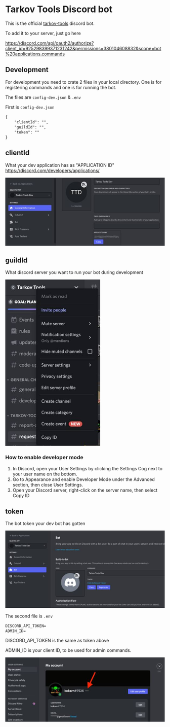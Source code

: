 # Tarkov Tools Discord bot

This is the official [tarkov-tools](https://tarkov-tools.com) discord bot.

To add it to your server, just go here

https://discord.com/api/oauth2/authorize?client_id=925298399371231242&permissions=380104608832&scope=bot%20applications.commands


## Development
For development you need to crate 2 files in your local directory. One is for registering commands and one is for running the bot.

The files are `config-dev.json` & `.env`

First is `config-dev.json`

```
{
    "clientId": "",
    "guildId": "",
    "token": ""
}
```

## clientId

What your dev application has as "APPLICATION ID" https://discord.com/developers/applications/

![client id](./assets/application-id.jpg)

## guildId

What discord server you want to run your bot during development

![guild id](./assets/guild-id.jpg)


### How to enable developer mode
1. In Discord, open your User Settings by clicking the Settings Cog next to your user name on the bottom.
2. Go to Appearance and enable Developer Mode under the Advanced section, then close User Settings.
3. Open your Discord server, right-click on the server name, then select Copy ID


## token

The bot token your dev bot has gotten

![token](./assets/token.jpg)

The second file is `.env`

```
DISCORD_API_TOKEN=
ADMIN_ID=
```

DISCORD_API_TOKEN is the same as token above

ADMIN_ID is your client ID, to be used for admin commands.

![admin id](./assets/admin-id.jpg)
